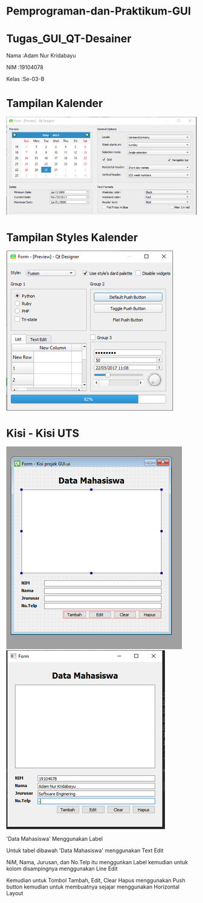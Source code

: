 # Pemprograman-dan-Praktikum-GUI

# Tugas_GUI_QT-Desainer
Nama    :Adam Nur Kridabayu

NIM     :19104078
  
Kelas   :Se-03-B

# Tampilan Kalender
<img src = "https://github.com/adamnurk/Tugas_GUI_QT-Desainer/blob/main/tgs1.PNG">

# Tampilan Styles Kalender
<img src = "https://github.com/adamnurk/Tugas_GUI_QT-Desainer/blob/main/tgs2.PNG">


# Kisi - Kisi UTS
<img src = "https://github.com/adamnurk/Pemprograman-dan-Praktikum-GUI/blob/Teori-GUI/Kisi-kisi%20GUI/Sebelum%20di%20Preview.in%20di%20QT%20Designer.PNG">

<img src = "https://github.com/adamnurk/Pemprograman-dan-Praktikum-GUI/blob/Teori-GUI/Kisi-kisi%20GUI/DataMahasiswa.PNG">

'Data Mahasiswa' Menggunakan Label

Untuk tabel dibawah 'Data Mahasiswa' menggunakan Text Edit

NiM, Nama, Jurusan, dan No.Telp itu menggunkan Label kemudian untuk kolom disampingnya menggunakan Line Edit

Kemudian untuk Tombol Tambah, Edit, Clear Hapus menggunakan Push button kemudian untuk membuatnya sejajar menggunakan Horizontal Layout 


